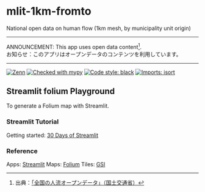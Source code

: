 # mlit-1km-fromto

National open data on human flow (1km mesh, by municipality unit origin)

---

ANNOUNCEMENT: This app uses open data content[^1].  
お知らせ：このアプリはオープンデータのコンテンツを利用しています。

---

[![Zenn](https://img.shields.io/badge/Zenn-pfirsich-turquoise?logo=zenn)](https://zenn.dev/pfirsich)
[![Checked with mypy](https://www.mypy-lang.org/static/mypy_badge.svg)](https://mypy-lang.org/)
[![Code style: black](https://img.shields.io/badge/code%20style-black-000000.svg)](https://github.com/psf/black)
[![Imports: isort](https://img.shields.io/badge/%20imports-isort-%231674b1?style=flat&labelColor=ef8336)](https://pycqa.github.io/isort/)

## Streamlit folium Playground

To generate a Folium map with Streamlit.

### Streamlit Tutorial

Getting started: [30 Days of Streamlit](https://30days.streamlit.app/)

### Reference

Apps: [Streamlit](https://www.bing.com/ck/a?!&&p=c725e9c25297ac2c98af541823ce2261704590b8068cf662ac365fded2cb52f6JmltdHM9MTczNTQzMDQwMA&ptn=3&ver=2&hsh=4&fclid=1da6b28f-5a2c-6d60-1353-a6ba5bb56c5e&psq=streamlit&u=a1aHR0cHM6Ly9zdHJlYW1saXQuaW8v&ntb=1)
Maps: [Folium](https://python-visualization.github.io/folium/latest/)
Tiles: [GSI](https://maps.gsi.go.jp/development/ichiran.html)

[^1]: 出典：[「全国の人流オープンデータ」（国土交通省）](https://www.geospatial.jp/ckan/dataset/mlit-1km-fromto)
